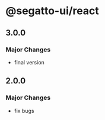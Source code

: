 # @segatto-ui/react

## 3.0.0

### Major Changes

- final version

## 2.0.0

### Major Changes

- fix bugs
